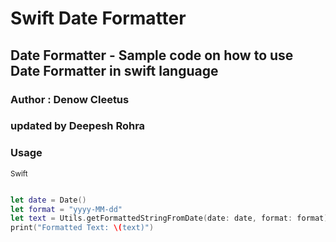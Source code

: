 # Swift Date Formatter
## Date Formatter - Sample code on how to use Date Formatter in swift language

### Author : Denow Cleetus
### updated by Deepesh Rohra

### Usage

<sub>Swift</sub>
```swift

let date = Date()
let format = "yyyy-MM-dd"
let text = Utils.getFormattedStringFromDate(date: date, format: format)
print("Formatted Text: \(text)")

```
